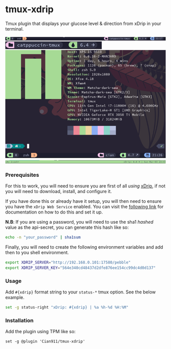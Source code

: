 # tmux-xdrip

Tmux plugin that displays your glucose level & direction from xDrip in your terminal.

![xDrip Status](/screenshots/xdrip-tmux-status.png)
![xDrip Status](/screenshots/xdrip-tmux-status-2.png)
![xDrip Status](/screenshots/xdrip-tmux-3.png)
![xDrip Status](/screenshots/xdrip-tmux-4.png)

### Prerequisites

For this to work, you will need to ensure you are first of all _using_ [xDrip](https://xdrip.readthedocs.io/en/latest/), if not you will need to download, install, and configure it.

If you have done this or already have it setup, you will then need to ensure you have the `xDrip Web Service` enabled. You can visit the [following link](https://xdrip.readthedocs.io/en/latest/use/interapp/#web-service) for documentation on how to do this and set it up.

**N.B**: If you are using a password, you will need to use the sha1 _hashed_ value as the api-secret, you can generate this hash like so:

```bash
echo -n "your_password" | sha1sum
```

Finally, you will need to create the following environment variables and add then to you shell environment.

```bash
export XDRIP_SERVER="http://192.168.0.101:17580/pebble"
export XDRIP_SERVER_KEY="564e340cd48437d2dfe876ee154cc99dc4d0d137"
```

### Usage

Add `#{xdrip}` format string to your `status-*` tmux option. See the below example.

```bash
set -g status-right "xDrip: #{xdrip} | %a %h-%d %H:%M"
```

### Installation

Add the plugin using TPM like so:

```
set -g @plugin 'Cian911/tmux-xdrip'
```
